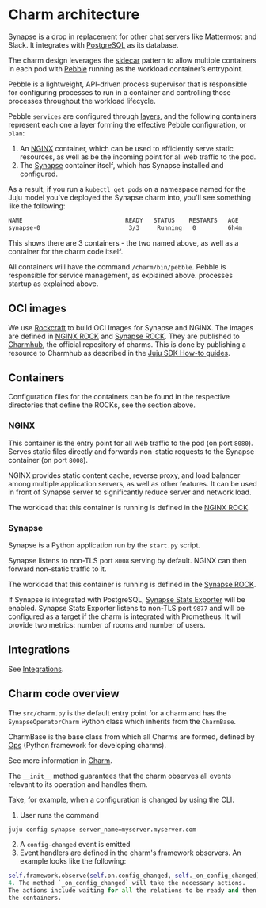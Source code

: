 # Charm architecture

Synapse is a drop in replacement for other chat servers like Mattermost and
Slack. It integrates with [PostgreSQL](https://www.postgresql.org/) as its
database.

The charm design leverages the [sidecar](https://kubernetes.io/blog/2015/06/the-distributed-system-toolkit-patterns/#example-1-sidecar-containers) pattern to allow multiple containers in each pod
with [Pebble](https://juju.is/docs/sdk/pebble) running as the workload
container’s entrypoint.

Pebble is a lightweight, API-driven process supervisor that is responsible for
configuring processes to run in a container and controlling those processes
throughout the workload lifecycle.

Pebble `services` are configured through [layers](https://github.com/canonical/pebble#layer-specification),
and the following containers represent each one a layer forming the effective
Pebble configuration, or `plan`:

1. An [NGINX](https://www.nginx.com/) container, which can be used to
efficiently serve static resources, as well as be the incoming point for all web
traffic to the pod.
2. The [Synapse](https://github.com/matrix-org/synapse) container itself, which
has Synapse installed and configured.

As a result, if you run a `kubectl get pods` on a namespace named for the Juju
model you've deployed the Synapse charm into, you'll see something like the
following:

```bash
NAME                             READY   STATUS    RESTARTS   AGE
synapse-0                         3/3     Running   0         6h4m
```

This shows there are 3 containers - the two named above, as well as a container
for the charm code itself.

All containers will have the command `/charm/bin/pebble`. Pebble is responsible for service management, as explained above.
processes startup as explained above.

## OCI images

We use [Rockcraft](https://canonical-rockcraft.readthedocs-hosted.com/en/latest/)
to build OCI Images for Synapse and NGINX.
The images are defined in [NGINX ROCK](https://github.com/canonical/synapse-operator/tree/main/nginx_rock/)
and [Synapse ROCK](https://github.com/canonical/synapse-operator/tree/main/synapse_rock).
They are published to [Charmhub](https://charmhub.io/), the official repository
of charms.
This is done by publishing a resource to Charmhub as described in the
[Juju SDK How-to guides](https://juju.is/docs/sdk/publishing).

## Containers

Configuration files for the containers can be found in the respective
directories that define the ROCKs, see the section above.

### NGINX

This container is the entry point for all web traffic to the pod (on port
`8080`). Serves static files directly and forwards non-static requests to
the Synapse container (on port `8008`).

NGINX provides static content cache, reverse proxy, and load balancer among 
multiple application servers, as well as other features. It can be used in front of
Synapse server to significantly reduce server and network load.

The workload that this container is running is defined in the [NGINX ROCK](https://github.com/canonical/synapse-operator/tree/main/nginx_rock/).

### Synapse

Synapse is a Python application run by the `start.py` script.

Synapse listens to non-TLS port `8008` serving by default. NGINX can then
forward non-static traffic to it.

The workload that this container is running is defined in the [Synapse ROCK](https://github.com/canonical/synapse-operator/tree/main/synapse_rock).

If Synapse is integrated with PostgreSQL, [Synapse Stats Exporter](https://github.com/canonical/synapse_stats_exporter) will be enabled.
Synapse Stats Exporter listens to non-TLS port `9877` and will be configured as a
target if the charm is integrated with Prometheus. It will provide two metrics: number of rooms and
number of users.

## Integrations

See [Integrations](https://charmhub.io/synapse/docs/reference/integrations).

## Charm code overview

The `src/charm.py` is the default entry point for a charm and has the
`SynapseOperatorCharm` Python class which inherits from the `CharmBase`.

CharmBase is the base class from which all Charms are formed, defined by [Ops](https://juju.is/docs/sdk/ops)
(Python framework for developing charms).

See more information in [Charm](https://juju.is/docs/sdk/constructs#heading--charm).

The `__init__` method guarantees that the charm observes all events relevant to
its operation and handles them.

Take, for example, when a configuration is changed by using the CLI.

1. User runs the command
```bash
juju config synapse server_name=myserver.myserver.com
```
2. A `config-changed` event is emitted
3. Event handlers are defined in the charm's framework observers. An example looks like the following:
```python
self.framework.observe(self.on.config_changed, self._on_config_changed)
4. The method `_on_config_changed` will take the necessary actions. 
The actions include waiting for all the relations to be ready and then configuring
the containers.
